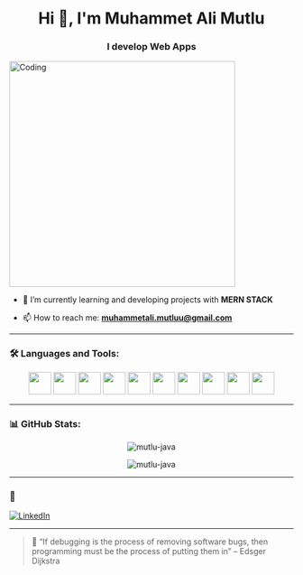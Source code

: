 <h1 align="center">Hi 👋, I'm Muhammet Ali Mutlu</h1>
<h3 align="center">I develop Web Apps </h3>

<img align="center" alt="Coding" width="400" src="https://media.giphy.com/media/qgQUggAC3Pfv687qPC/giphy.gif" />


- 🌱 I’m currently learning and developing projects with **MERN STACK**

- 📫 How to reach me: **muhammetali.mutluu@gmail.com** 


---

### 🛠️ Languages and Tools:

<p align="center">
  <img src="https://cdn.jsdelivr.net/gh/devicons/devicon/icons/java/java-original.svg" width="40" />
  <img src="https://cdn.jsdelivr.net/gh/devicons/devicon/icons/python/python-original.svg" width="40" />
  <img src="https://cdn.jsdelivr.net/gh/devicons/devicon/icons/csharp/csharp-original.svg" width="40" />
  <img src="https://cdn.jsdelivr.net/gh/devicons/devicon/icons/html5/html5-original.svg" width="40" />
  <img src="https://cdn.jsdelivr.net/gh/devicons/devicon/icons/css3/css3-original.svg" width="40" />
  <img src="https://cdn.jsdelivr.net/gh/devicons/devicon/icons/javascript/javascript-original.svg" width="40" />
  <img src="https://cdn.jsdelivr.net/gh/devicons/devicon/icons/django/django-plain.svg" width="40" />
  <img src="https://cdn.jsdelivr.net/gh/devicons/devicon/icons/nodejs/nodejs-original.svg" width="40" />
  <img src="https://cdn.jsdelivr.net/gh/devicons/devicon/icons/react/react-original.svg" width="40" />
  <img src="https://cdn.jsdelivr.net/gh/devicons/devicon/icons/mongodb/mongodb-original.svg" width="40" />
</p>


---

### 📊 GitHub Stats:

<p align="center">
  <img src="https://github-readme-stats.vercel.app/api?username=mutlu-java&show_icons=true&locale=en" alt="mutlu-java" />
</p>

<p align="center">
  <img src="https://github-readme-streak-stats.herokuapp.com/?user=mutlu-java" alt="mutlu-java" />
</p>

---

### 🔗  

[![LinkedIn](https://img.shields.io/badge/LinkedIn-blue?style=for-the-badge&logo=linkedin)](https://www.linkedin.com/in/muhammet-ali-m-94246a237/)


---

> 🧠 “If debugging is the process of removing software bugs, then programming must be the process of putting them in” – Edsger Dijkstra

